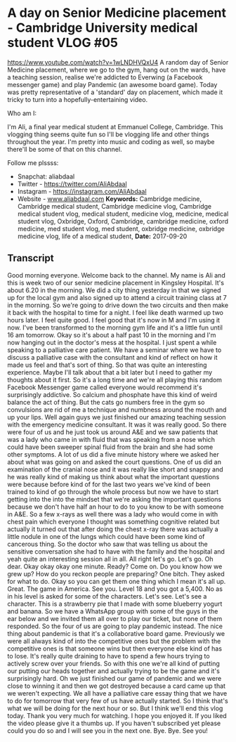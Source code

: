 # A day on Senior Medicine placement - Cambridge University medical student VLOG #05
https://www.youtube.com/watch?v=1wLNDHVQxU4
A random day of Senior Medicine placement, where we go to the gym, hang out on the wards, have a teaching session, realise we're addicted to Everwing (a Facebook messenger game) and play Pandemic (an awesome board game). Today was pretty representative of a 'standard' day on placement, which made it tricky to turn into a hopefully-entertaining video.

Who am I:

I'm Ali, a final year medical student at Emmanuel College, Cambridge. This vlogging thing seems quite fun so I'll be vlogging life and other things throughout the year. I'm pretty into music and coding as well, so maybe there'll be some of that on this channel.

Follow me plssss:
- Snapchat: aliabdaal
- Twitter - https://twitter.com/AliAbdaal
- Instagram - https://instagram.com/AliAbdaal
- Website - www.aliabdaal.com
**Keywords:** Cambridge medicine, Cambridge medical student, Cambridge medicine vlog, Cambridge medical student vlog, medical student, medicine vlog, medicine, medical student vlog, Oxbridge, Oxford, Cambridge, cambridge medicine, oxford medicine, med student vlog, med student, oxbridge medicine, oxbridge medicine vlog, life of a medical student, 
**Date:** 2017-09-20

## Transcript
 Good morning everyone. Welcome back to the channel. My name is Ali and this is week two of our senior medicine placement in Kingsley Hospital. It's about 6.20 in the morning. We did a city thing yesterday in that we signed up for the local gym and also signed up to attend a circuit training class at 7 in the morning. So we're going to drive down the two circuits and then make it back with the hospital to time for a night. I feel like death warmed up two hours later. I feel quite good. I feel good that it's now in M and I'm using it now. I've been transformed to the morning gym life and it's a little fun until 16 am tomorrow. Okay so it's about a half past 10 in the morning and I'm now hanging out in the doctor's mess at the hospital. I just spent a while speaking to a palliative care patient. We have a seminar where we have to discuss a palliative case with the consultant and kind of reflect on how it made us feel and that's sort of thing. So that was quite an interesting experience. Maybe I'll talk about that a bit later but I need to gather my thoughts about it first. So it's a long time and we're all playing this random Facebook Messenger game called everyone would recommend it's surprisingly addictive. So calcium and phosphate have this kind of weird balance the act of thing. But the cats go numbers free in the gym so convulsions are rid of me a technique and numbness around the mouth and up your lips. Well again guys we just finished our amazing teaching session with the emergency medicine consultant. It was it was really good. So there were four of us and he just took us around A&E and we saw patients that was a lady who came in with fluid that was speaking from a nose which could have been sweeper spinal fluid from the brain and she had some other symptoms. A lot of us did a five minute history where we asked her about what was going on and asked the court questions. One of us did an examination of the cranial nose and it was really like short and snappy and he was really kind of making us think about what the important questions were because before kind of for the last two years we've kind of been trained to kind of go through the whole process but now we have to start getting into the into the mindset that we're asking the important questions because we don't have half an hour to do to you know to be with someone in A&E. So a few x-rays as well there was a lady who would come in with chest pain which everyone I thought was something cognitive related but actually it turned out that after doing the chest x-ray there was actually a little nodule in one of the lungs which could have been some kind of cancerous thing. So the doctor who saw that was telling us about the sensitive conversation she had to have with the family and the hospital and yeah quite an interesting session all in all. All right let's go. Let's go. Oh dear. Okay okay okay one minute. Ready? Come on. Do you know how we grew up? How do you reckon people are preparing? One bitch. They asked for what to do. Okay so you can get them one thing which I mean it's all up. Great. The game in America. See you. Level 18 and you got a 5,400. No as in his level is asked for some of the characters. Let's see. Let's see a character. This is a strawberry pie that I made with some blueberry yogurt and banana. So we have a WhatsApp group with some of the guys in the ear below and we invited them all over to play our ticket, but none of them responded. So the four of us are going to play pandemic instead. The nice thing about pandemic is that it's a collaborative board game. Previously we were all always kind of into the competitive ones but the problem with the competitive ones is that someone wins but then everyone else kind of has to lose. It's really quite draining to have to spend a few hours trying to actively screw over your friends. So with this one we're all kind of putting our putting our heads together and actually trying to be the game and it's surprisingly hard. Oh we just finished our game of pandemic and we were close to winning it and then we got destroyed because a card came up that we weren't expecting. We all have a palliative care essay thing that we have to do for tomorrow that very few of us have actually started. So I think that's what we will be doing for the next hour or so. But I think we'll end this vlog today. Thank you very much for watching. I hope you enjoyed it. If you liked the video please give it a thumbs up. If you haven't subscribed yet please could you do so and I will see you in the next one. Bye. Bye. See you!
